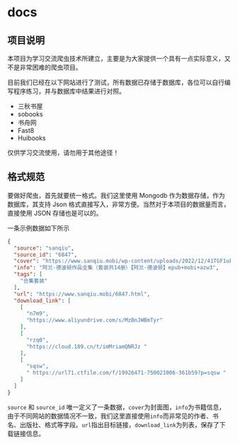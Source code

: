 # docs

## 项目说明

本项目为学习交流爬虫技术所建立，主要是为大家提供一个具有一点实际意义，又不是非常困难的爬虫项目。

目前我们已经在以下网站进行了测试，所有数据已存储于数据库，各位可以自行编写程序练习，并与数据库中结果进行对照。

- 三秋书屋
- sobooks
- 书舟网
- Fast8
- Huibooks

仅供学习交流使用，请勿用于其他途径！

## 格式规范

要做好爬虫，首先就要统一格式。我们这里使用 Mongodb 作为数据存储，作为数据库，其支持 Json 格式直接写入，非常方便。当然对于本项目的数据量而言，直接使用 JSON 存储也是可以的。

一条示例数据如下所示

```json
{
  "source": "sanqiu",
  "source_id": "6847",
  "cover": "https://www.sanqiu.mobi/wp-content/uploads/2022/12/41TGF1uk3DL-200x300.jpg",
  "info": "阿兰·德波顿作品全集（套装共14册）【阿兰·德波顿】epub+mobi+azw3",
  "tags": [
    "合集套装"
  ],
  "url": "https://www.sanqiu.mobi/6847.html",
  "download_link": [
    [
      "n7m9",
      "https://www.aliyundrive.com/s/MzBnJWBmTyr"
    ],
    [
      "rzq0",
      "https://cloud.189.cn/t/imMriamQNRJz "
    ],
    [
      "sqsw",
      " https://url71.ctfile.com/f/19926471-750021006-361b59?p=sqsw "
    ]
  ]
}
```

`source` 和 `source_id` 唯一定义了一条数据，`cover`为封面图，`info`为书籍信息，由于不同网站的数据情况不一致，我们这里直接使用`info`而非常见的作者、书名、出版社、格式等字段。`url`指出目标链接，`download_link`为列表，保存了下载链接信息。